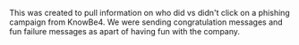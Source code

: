 This was created to pull information on who did vs didn't click on a phishing campaign from KnowBe4. We were sending congratulation messages and fun failure messages as apart of having fun with the company. 
